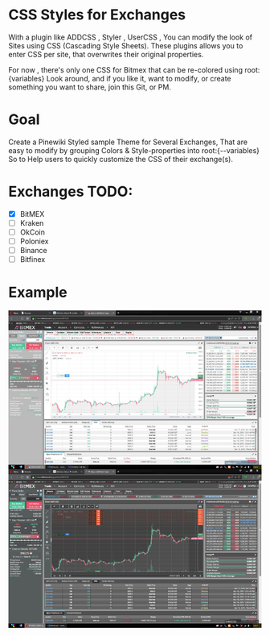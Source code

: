 # CSS Styles for Exchanges
With a plugin like ADDCSS , Styler , UserCSS , You can modify the look of Sites using CSS (Cascading Style Sheets).
These plugins allows you to enter CSS per site, that overwrites their original properties.

For now , there's only one CSS for Bitmex that can be re-colored using root:{variables} 
Look around, and if you like it, want to modify, or create something you want to share, join this Git, or PM.

# Goal
Create a Pinewiki Styled sample Theme for Several Exchanges,
That are easy to modify by grouping Colors & Style-properties into root:{--variables}
So to Help users to quickly customize the CSS of their exchange(s).

# Exchanges TODO:
- [x] BitMEX
- [ ] Kraken
- [ ] OkCoin
- [ ] Poloniex
- [ ] Binance
- [ ] Bitfinex

# Example
![Pinewiki](https://github.com/PineWiki/CSS-for-Exchanges/blob/master/Bitmex/Bitmex%20-%20Pinewiki.jpg)
